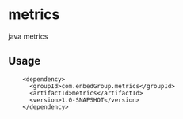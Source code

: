 # metrics
java metrics

## Usage
```
    <dependency>
      <groupId>com.enbedGroup.metrics</groupId>
      <artifactId>metrics</artifactId>
      <version>1.0-SNAPSHOT</version>
    </dependency>
```  
